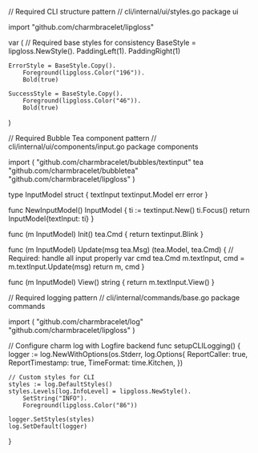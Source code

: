 // Required CLI structure pattern
// cli/internal/ui/styles.go
package ui

import "github.com/charmbracelet/lipgloss"

var (
    // Required base styles for consistency
    BaseStyle = lipgloss.NewStyle().
        PaddingLeft(1).
        PaddingRight(1)
    
    ErrorStyle = BaseStyle.Copy().
        Foreground(lipgloss.Color("196")).
        Bold(true)
    
    SuccessStyle = BaseStyle.Copy().
        Foreground(lipgloss.Color("46")).
        Bold(true)
)

// Required Bubble Tea component pattern
// cli/internal/ui/components/input.go
package components

import (
    "github.com/charmbracelet/bubbles/textinput"
    tea "github.com/charmbracelet/bubbletea"
    "github.com/charmbracelet/lipgloss"
)

type InputModel struct {
    textInput textinput.Model
    err       error
}

func NewInputModel() InputModel {
    ti := textinput.New()
    ti.Focus()
    return InputModel{textInput: ti}
}

func (m InputModel) Init() tea.Cmd {
    return textinput.Blink
}

func (m InputModel) Update(msg tea.Msg) (tea.Model, tea.Cmd) {
    // Required: handle all input properly
    var cmd tea.Cmd
    m.textInput, cmd = m.textInput.Update(msg)
    return m, cmd
}

func (m InputModel) View() string {
    return m.textInput.View()
}

// Required logging pattern
// cli/internal/commands/base.go
package commands

import (
    "github.com/charmbracelet/log"
    "github.com/charmbracelet/lipgloss"
)

// Configure charm log with Logfire backend
func setupCLILogging() {
    logger := log.NewWithOptions(os.Stderr, log.Options{
        ReportCaller: true,
        ReportTimestamp: true,
        TimeFormat: time.Kitchen,
    })
    
    // Custom styles for CLI
    styles := log.DefaultStyles()
    styles.Levels[log.InfoLevel] = lipgloss.NewStyle().
        SetString("INFO").
        Foreground(lipgloss.Color("86"))
    
    logger.SetStyles(styles)
    log.SetDefault(logger)
}
